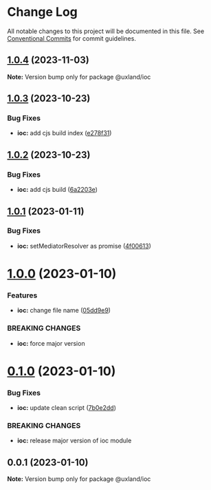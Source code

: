 # Change Log

All notable changes to this project will be documented in this file.
See [Conventional Commits](https://conventionalcommits.org) for commit guidelines.

## [1.0.4](https://github.com/uxland/uxland/compare/@uxland/ioc@1.0.3...@uxland/ioc@1.0.4) (2023-11-03)

**Note:** Version bump only for package @uxland/ioc





## [1.0.3](https://github.com/uxland/uxland/compare/@uxland/ioc@1.0.2...@uxland/ioc@1.0.3) (2023-10-23)


### Bug Fixes

* **ioc:** add cjs build index ([e278f31](https://github.com/uxland/uxland/commit/e278f316615787e564959ca5a61c881562c9e495))





## [1.0.2](https://github.com/uxland/uxland/compare/@uxland/ioc@1.0.1...@uxland/ioc@1.0.2) (2023-10-23)


### Bug Fixes

* **ioc:** add cjs build ([6a2203e](https://github.com/uxland/uxland/commit/6a2203ef3de9f288e5d85309eb741901b0d95502))





## [1.0.1](https://github.com/uxland/uxland/compare/@uxland/ioc@1.0.0...@uxland/ioc@1.0.1) (2023-01-11)


### Bug Fixes

* **ioc:** setMediatorResolver as promise ([4f00613](https://github.com/uxland/uxland/commit/4f006139872f87f8ada5c9c04d1d571fcb2cfe88))





# [1.0.0](https://github.com/uxland/uxland/compare/@uxland/ioc@0.1.0...@uxland/ioc@1.0.0) (2023-01-10)


### Features

* **ioc:** change file name ([05dd9e9](https://github.com/uxland/uxland/commit/05dd9e95f8d73a3f527c5655652e9fb6b891379c))


### BREAKING CHANGES

* **ioc:** force major version





# [0.1.0](https://github.com/uxland/uxland/compare/@uxland/ioc@0.0.1...@uxland/ioc@0.1.0) (2023-01-10)


### Bug Fixes

* **ioc:** update clean script ([7b0e2dd](https://github.com/uxland/uxland/commit/7b0e2dd1eae8436b69f699c2508531e66d089993))


### BREAKING CHANGES

* **ioc:** release major version of ioc module





## 0.0.1 (2023-01-10)

**Note:** Version bump only for package @uxland/ioc
